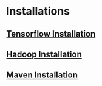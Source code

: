 # Installations
## [Tensorflow Installation](https://youtu.be/cPLZp2fY1Fs)
## [Hadoop Installation](https://github.com/sravansai04/Installations/tree/master/Hadoop%20Installation)
## [Maven Installation](https://github.com/sravansai04/Installations/blob/master/Maven%20Installation.pdf)
